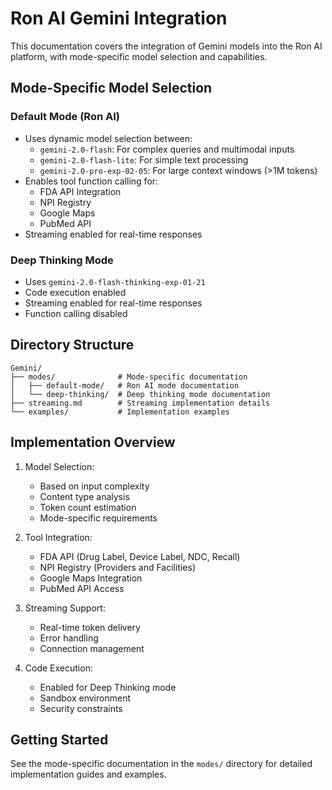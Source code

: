 # Ron AI Gemini Integration

This documentation covers the integration of Gemini models into the Ron AI platform, with mode-specific model selection and capabilities.

## Mode-Specific Model Selection

### Default Mode (Ron AI)
- Uses dynamic model selection between:
  - `gemini-2.0-flash`: For complex queries and multimodal inputs
  - `gemini-2.0-flash-lite`: For simple text processing
  - `gemini-2.0-pro-exp-02-05`: For large context windows (>1M tokens)
- Enables tool function calling for:
  - FDA API Integration
  - NPI Registry
  - Google Maps
  - PubMed API
- Streaming enabled for real-time responses

### Deep Thinking Mode
- Uses `gemini-2.0-flash-thinking-exp-01-21`
- Code execution enabled
- Streaming enabled for real-time responses
- Function calling disabled

## Directory Structure
```
Gemini/
├── modes/              # Mode-specific documentation
│   ├── default-mode/   # Ron AI mode documentation
│   └── deep-thinking/  # Deep thinking mode documentation
├── streaming.md        # Streaming implementation details
└── examples/           # Implementation examples
```

## Implementation Overview

1. Model Selection:
   - Based on input complexity
   - Content type analysis
   - Token count estimation
   - Mode-specific requirements

2. Tool Integration:
   - FDA API (Drug Label, Device Label, NDC, Recall)
   - NPI Registry (Providers and Facilities)
   - Google Maps Integration
   - PubMed API Access

3. Streaming Support:
   - Real-time token delivery
   - Error handling
   - Connection management

4. Code Execution:
   - Enabled for Deep Thinking mode
   - Sandbox environment
   - Security constraints

## Getting Started

See the mode-specific documentation in the `modes/` directory for detailed implementation guides and examples.
